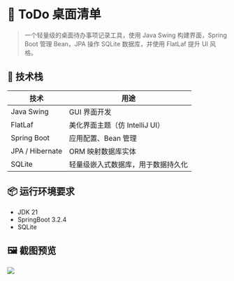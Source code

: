 # 📝 ToDo 桌面清单

> 一个轻量级的桌面待办事项记录工具，使用 Java Swing 构建界面，Spring Boot 管理 Bean，JPA 操作 SQLite 数据库，并使用 FlatLaf 提升 UI 风格。

## 🧰 技术栈

| 技术              | 用途                    |
| --------------- | --------------------- |
| Java Swing      | GUI 界面开发              |
| FlatLaf         | 美化界面主题（仿 IntelliJ UI） |
| Spring Boot     | 应用配置、Bean 管理          |
| JPA / Hibernate | ORM 映射数据库实体           |
| SQLite          | 轻量级嵌入式数据库，用于数据持久化     |

## 📦 运行环境要求

- JDK 21 
- SpringBoot 3.2.4
- SQLite 

## 🖼️ 截图预览

![](/home/mhc/Documents/DpNote/todo.png)